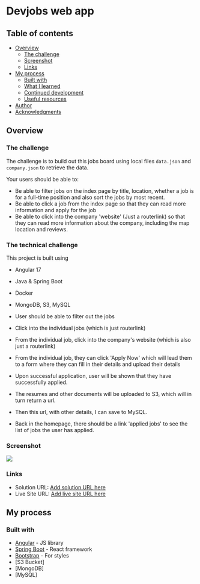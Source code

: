 # Devjobs web app

## Table of contents

- [Overview](#overview)
  - [The challenge](#the-challenge)
  - [Screenshot](#screenshot)
  - [Links](#links)
- [My process](#my-process)
  - [Built with](#built-with)
  - [What I learned](#what-i-learned)
  - [Continued development](#continued-development)
  - [Useful resources](#useful-resources)
- [Author](#author)
- [Acknowledgments](#acknowledgments)

## Overview

### The challenge

The challenge is to build out this jobs board using local files `data.json` and `company.json` to retrieve the data. 

Your users should be able to:

- Be able to filter jobs on the index page by title, location, whether a job is for a full-time position and also sort the jobs by most recent.
- Be able to click a job from the index page so that they can read more information and apply for the job
- Be able to click into the company 'website' (Just a routerlink) so that they can read more information about the company, including the map location and reviews.

### The technical challenge

This project is built using 
- Angular 17
- Java & Spring Boot
- Docker
- MongoDB, S3, MySQL

- User should be able to filter out the jobs
- Click into the individual jobs (which is just routerlink)
- From the individual job, click into the company's website (which is also just a routerlink)
- From the individual job, they can click 'Apply Now' which will lead them to a form where they can fill in their details and upload their details
- Upon successful application, user will be shown that they have successfully applied.
- The resumes and other documents will be uploaded to S3, which will in turn return a url.
- Then this url, with other details, I can save to MySQL.
- Back in the homepage, there should be a link 'applied jobs' to see the list of jobs the user has applied.

### Screenshot

![](./screenshot.jpg)

### Links

- Solution URL: [Add solution URL here](https://your-solution-url.com)
- Live Site URL: [Add live site URL here](https://your-live-site-url.com)

## My process

### Built with

- [Angular](https://reactjs.org/) - JS library
- [Spring Boot](https://nextjs.org/) - React framework
- [Bootstrap](https://styled-components.com/) - For styles
- [S3 Bucket]
- [MongoDB]
- [MySQL]